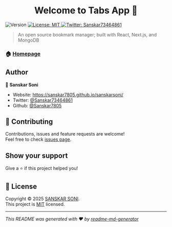 <h1 align="center">Welcome to Tabs App 👋</h1>
<p>
  <img alt="Version" src="https://img.shields.io/badge/version-0.1.0-blue.svg?cacheSeconds=2592000" />
  <a href="https://opensource.org/licenses/MIT" target="_blank">
    <img alt="License: MIT" src="https://img.shields.io/badge/License-MIT-yellow.svg" />
  </a>
  <a href="https://x.com/Sanskar73464861" target="_blank">
    <img alt="Twitter: Sanskar73464861" src="https://img.shields.io/twitter/follow/su_andrewk.svg?style=social" />
  </a>
</p>

> An open source bookmark manager; built with React, Next.js, and MongoDB

### 🏠 [Homepage](https://github.com/Sanskar7805/gettabsapp)

## Author

👤 **Sanskar Soni**

* Website: https://sanskar7805.github.io/sanskarsoni/
* Twitter: [@Sanskar73464861](https://x.com/Sanskar73464861)
* Github: [@Sanskar7805](https://github.com/Sanskar7805)

## 🤝 Contributing

Contributions, issues and feature requests are welcome!<br />Feel free to check [issues page](https://github.com/Sanskar7805/gettabsapp/issues). 

## Show your support

Give a ⭐️ if this project helped you!

## 📝 License

Copyright © 2025 [SANSKAR SONI](https://github.com/Sanskar7805).<br />
This project is [MIT](https://opensource.org/licenses/MIT) licensed.

***
_This README was generated with ❤️ by [readme-md-generator](https://github.com/kefranabg/readme-md-generator)_
